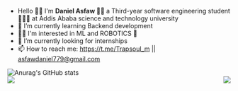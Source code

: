 
-  Hello 👋🏿 I'm <strong> Daniel Asfaw </strong> 👨🏿 a Third-year software engineering student 👨🏿‍💻 at Addis Ababa science and technology university </br>
- 🌱 I’m currently learning Backend development </br>
- 🤌🏿 I'm interested in ML and ROBOTICS 🤖
- 🤔 I’m currently looking for internships </br>
- 📫 How to reach me: https://t.me/Trapsoul_m || asfawdaniel779@gmail.com </br>

![Anurag's GitHub stats](https://github-readme-stats.vercel.app/api?username=ETdan&show_icons=true&theme=radical) </br>
<img align="left" src="https://github-readme-stats.vercel.app/api/top-langs/?username=ETdan&layout=compact">
<img align="right" src="https://github-readme-stats.vercel.app/api/top-langs/?username=anuraghazra&layout=donut">
